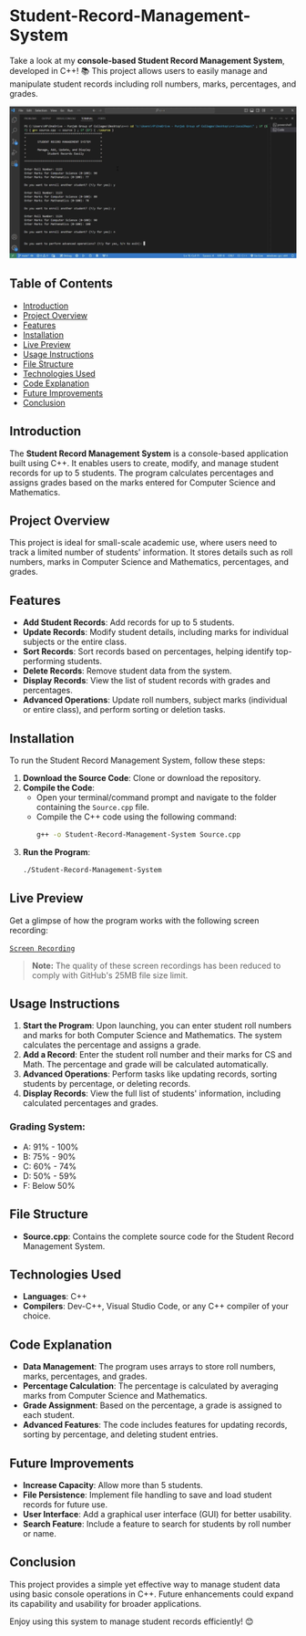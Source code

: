 # Student-Record-Management-System

Take a look at my **console-based Student Record Management System**, developed in C++! 📚 This project allows users to easily manage and manipulate student records including roll numbers, marks, percentages, and grades.

![img](IMG_0889.jpeg)

## Table of Contents
- [Introduction](#introduction)
- [Project Overview](#project-overview)
- [Features](#features)
- [Installation](#installation)
- [Live Preview](#live-preview)
- [Usage Instructions](#usage-instructions)
- [File Structure](#file-structure)
- [Technologies Used](#technologies-used)
- [Code Explanation](#code-explanation)
- [Future Improvements](#future-improvements)
- [Conclusion](#conclusion)

## Introduction
The **Student Record Management System** is a console-based application built using C++. It enables users to create, modify, and manage student records for up to 5 students. The program calculates percentages and assigns grades based on the marks entered for Computer Science and Mathematics.

## Project Overview
This project is ideal for small-scale academic use, where users need to track a limited number of students' information. It stores details such as roll numbers, marks in Computer Science and Mathematics, percentages, and grades.

## Features
- **Add Student Records**: Add records for up to 5 students.
- **Update Records**: Modify student details, including marks for individual subjects or the entire class.
- **Sort Records**: Sort records based on percentages, helping identify top-performing students.
- **Delete Records**: Remove student data from the system.
- **Display Records**: View the list of student records with grades and percentages.
- **Advanced Operations**: Update roll numbers, subject marks (individual or entire class), and perform sorting or deletion tasks.

## Installation
To run the Student Record Management System, follow these steps:

1. **Download the Source Code**: Clone or download the repository.
2. **Compile the Code**:
   - Open your terminal/command prompt and navigate to the folder containing the `Source.cpp` file.
   - Compile the C++ code using the following command:
     ```bash
     g++ -o Student-Record-Management-System Source.cpp
     ```
3. **Run the Program**:
   ```bash
   ./Student-Record-Management-System
   ```

## Live Preview

Get a glimpse of how the program works with the following screen recording:

[`Screen Recording`](screenRecording.MP4)

> **Note:** The quality of these screen recordings has been reduced to comply with GitHub's 25MB file size limit.

## Usage Instructions
1. **Start the Program**: Upon launching, you can enter student roll numbers and marks for both Computer Science and Mathematics. The system calculates the percentage and assigns a grade.
2. **Add a Record**: Enter the student roll number and their marks for CS and Math. The percentage and grade will be calculated automatically.
3. **Advanced Operations**: Perform tasks like updating records, sorting students by percentage, or deleting records.
4. **Display Records**: View the full list of students' information, including calculated percentages and grades.

### Grading System:
- A: 91% - 100%
- B: 75% - 90%
- C: 60% - 74%
- D: 50% - 59%
- F: Below 50%

## File Structure
- **Source.cpp**: Contains the complete source code for the Student Record Management System.

## Technologies Used
- **Languages**: C++
- **Compilers**: Dev-C++, Visual Studio Code, or any C++ compiler of your choice.

## Code Explanation
- **Data Management**: The program uses arrays to store roll numbers, marks, percentages, and grades.
- **Percentage Calculation**: The percentage is calculated by averaging marks from Computer Science and Mathematics.
- **Grade Assignment**: Based on the percentage, a grade is assigned to each student.
- **Advanced Features**: The code includes features for updating records, sorting by percentage, and deleting student entries.

## Future Improvements
- **Increase Capacity**: Allow more than 5 students.
- **File Persistence**: Implement file handling to save and load student records for future use.
- **User Interface**: Add a graphical user interface (GUI) for better usability.
- **Search Feature**: Include a feature to search for students by roll number or name.

## Conclusion
This project provides a simple yet effective way to manage student data using basic console operations in C++. Future enhancements could expand its capability and usability for broader applications.

Enjoy using this system to manage student records efficiently! 😊
